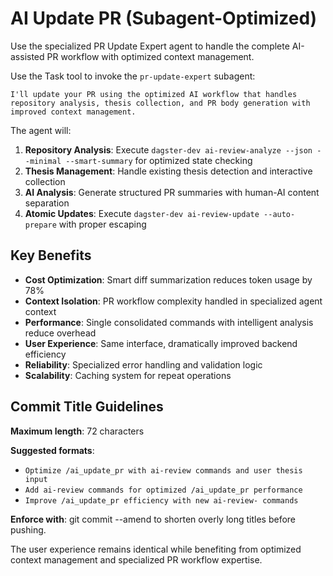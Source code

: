 # AI Update PR (Subagent-Optimized)

Use the specialized PR Update Expert agent to handle the complete AI-assisted PR workflow with optimized context management.

Use the Task tool to invoke the `pr-update-expert` subagent:

```
I'll update your PR using the optimized AI workflow that handles repository analysis, thesis collection, and PR body generation with improved context management.
```

The agent will:

1. **Repository Analysis**: Execute `dagster-dev ai-review-analyze --json --minimal --smart-summary` for optimized state checking
2. **Thesis Management**: Handle existing thesis detection and interactive collection
3. **AI Analysis**: Generate structured PR summaries with human-AI content separation
4. **Atomic Updates**: Execute `dagster-dev ai-review-update --auto-prepare` with proper escaping

## Key Benefits

- **Cost Optimization**: Smart diff summarization reduces token usage by 78%
- **Context Isolation**: PR workflow complexity handled in specialized agent context
- **Performance**: Single consolidated commands with intelligent analysis reduce overhead
- **User Experience**: Same interface, dramatically improved backend efficiency
- **Reliability**: Specialized error handling and validation logic
- **Scalability**: Caching system for repeat operations

## Commit Title Guidelines

**Maximum length**: 72 characters

**Suggested formats**:

- `Optimize /ai_update_pr with ai-review commands and user thesis input`
- `Add ai-review commands for optimized /ai_update_pr performance`
- `Improve /ai_update_pr efficiency with new ai-review- commands`

**Enforce with**: git commit --amend to shorten overly long titles before pushing.

The user experience remains identical while benefiting from optimized context management and specialized PR workflow expertise.
